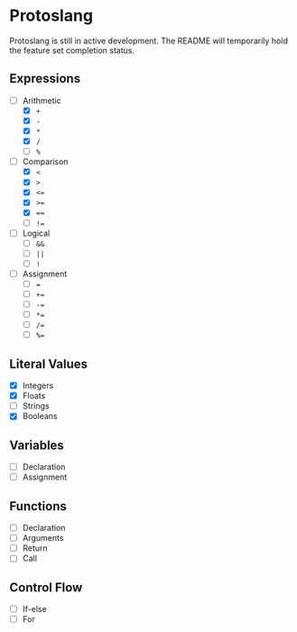# Protoslang

Protoslang is still in active development. The README will temporarily hold the feature set completion status.

## Expressions

- [ ] Arithmetic
  - [x] `+`
  - [x] `-`
  - [x] `*`
  - [x] `/`
  - [ ] `%`
- [ ] Comparison
  - [x] `<`
  - [x] `>`
  - [x] `<=`
  - [x] `>=`
  - [x] `==`
  - [ ] `!=`
- [ ] Logical
  - [ ] `&&`
  - [ ] `||`
  - [ ] `!`
- [ ] Assignment
  - [ ] `=`
  - [ ] `+=`
  - [ ] `-=`
  - [ ] `*=`
  - [ ] `/=`
  - [ ] `%=`

## Literal Values

- [x] Integers
- [x] Floats
- [ ] Strings
- [x] Booleans

## Variables

- [ ] Declaration
- [ ] Assignment

## Functions

- [ ] Declaration
- [ ] Arguments
- [ ] Return
- [ ] Call

## Control Flow

- [ ] If-else
- [ ] For
